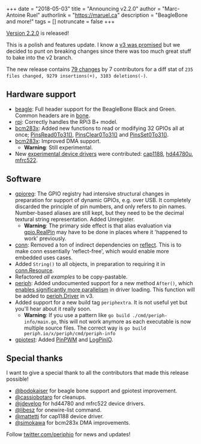 +++
date = "2018-05-03"
title = "Announcing v2.2.0"
author = "Marc-Antoine Ruel"
authorlink = "https://maruel.ca"
description = "BeagleBone and more!"
tags = []
notruncate = false
+++

[Version 2.2.0](https://github.com/google/periph/releases/tag/v2.2.0) is
released!

This is a polish and features update. I know a [v3 was
promised](/news/2017/towards_v3/) but we decided to punt on breaking changes
since there was too much great stuff to bake into the v2 branch.

<!--more-->

The new release contains [79
changes](https://github.com/google/periph/compare/v2.1.0...v2.2.0) by 7
contributors for a diff stat of `235 files changed, 9279 insertions(+), 3103
deletions(-)`.


## Hardware support

- [beagle](https://periph.io/x/periph/host/beagle): Full header support for the
  BeagleBone Black and Green. Common headers are in
  [bone](https://periph.io/x/periph/host/beagle/bone).
- [rpi](https://periph.io/x/periph/host/rpi): Correctly handles the RPi3 B+
  model.
- [bcm283x](https://periph.io/x/periph/host/bcm283x): Added new functions to
  read or modifying 32 GPIOs all at once;
  [PinsRead0To31()](https://periph.io/x/periph/host/bcm283x#PinsRead0To31),
  [PinsClear0To31()](https://periph.io/x/periph/host/bcm283x#PinsClear0To31) and
  [PinsSet0To31()](https://periph.io/x/periph/host/bcm283x#PinsSet0To31).
- [bcm283x](https://periph.io/x/periph/host/bcm283x): Improved DMA support.
  - **Warning**: Still experimental.
- New [experimental device
	drivers](https://github.com/google/periph/tree/v2.2.0/experimental/devices)
	were contributed:
  [cap1188](https://periph.io/x/periph/experimental/devices/cap1188),
  [hd44780u](https://periph.io/x/periph/experimental/devices/hd44780),
  [mfrc522](https://periph.io/x/periph/experimental/devices/mfrc522).


## Software

- [gpioreg](https://periph.io/x/periph/conn/gpio/gpioreg): The GPIO registry had
  intensive structural changes in preparation for support of dynamic GPIOs, e.g.
  over USB. It completely discarded the principle of pin numbers, and only
  refers to pin names. Number-based aliases are still kept, but they need to be
  the decimal textural string representation. Added Unregister.
  - **Warning**: The primary side effect is that alias evaluation via
    [gpio.RealPin](https://periph.io/x/periph/conn/gpio#RealPin) may have to be
    done in places where it 'happened to work' previously.
- [conn](https://periph.io/x/periph/conn): Removed a ton of indirect
  dependencies on [reflect](https://golang.org/pkg/reflect/). This is to make
  conn essentially 'reflect-free', which would enable more embedded uses cases.
- Added `String()` to all objects, in preparation to requiring it in
  [conn.Resource](https://periph.io/x/periph/conn#Resource).
- Refactored *all examples* to be copy-pastable.
- [periph](https://periph.io/x/periph): Added undocumented support for a new
  method `After()`, which [enables significantly more
  parallelism](https://twitter.com/periphio/status/986235606803124224) in driver
  loading. This function will be added to
  [periph.Driver](https://periph.io/x/periph#Driver) in v3.
- Added support for a new build tag `periphextra`. It is not useful yet but
  you'll hear about it really soon.
  - **Warning**: If you use a pattern like `go build ./cmd/periph-info/main.go`,
    this will not work anymore as
    each executable is now multiple source files. The correct way is `go build
    periph.io/x/periph/cmd/periph-info`
- [gpiotest](https://periph.io/x/periph/conn/gpio/gpiotest): Added
  [PinPWM](https://periph.io/x/periph/conn/gpio/gpiotest#PinPWM) and
  [LogPinIO](https://periph.io/x/periph/conn/gpio/gpiotest#LogPinIO).


## Special thanks

I want to give a special thank to all the contributors that made this release
possible!

- [@bodokaiser](https://github.com/bodokaiser) for beagle bone support and
  gpiotest improvement.
- [@cassiobotaro](http://github.com/cassiobotaro) for cleanups.
- [@jdevelop](https://github.com/jdevelop) for hd44780 and mfrc522 device
  drivers.
- [@libesz](https://github.com/libesz) for onewire-list command.
- [@mattetti](https://github.com/mattetti) for cap1188 device driver.
- [@simokawa](https://github.com/simokawa) for bcm283x DMA improvements.

Follow [twitter.com/periphio](https://twitter.com/periphio) for news and
updates!
